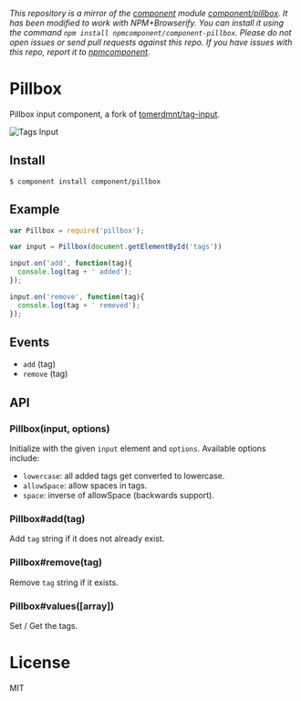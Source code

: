 *This repository is a mirror of the [component](http://component.io) module [component/pillbox](http://github.com/component/pillbox). It has been modified to work with NPM+Browserify. You can install it using the command `npm install npmcomponent/component-pillbox`. Please do not open issues or send pull requests against this repo. If you have issues with this repo, report it to [npmcomponent](https://github.com/airportyh/npmcomponent).*

# Pillbox

  Pillbox input component, a fork of [tomerdmnt/tag-input](https://github.com/tomerdmnt/tag-input).

  ![Tags Input](http://f.cl.ly/items/0S262y000s1y441m0Z1l/Screen%20Shot%202012-10-12%20at%205.25.16%20PM.png)

## Install

```
$ component install component/pillbox
```

## Example

``` javascript
var Pillbox = require('pillbox');

var input = Pillbox(document.getElementById('tags'))

input.on('add', function(tag){
  console.log(tag + ' added');
});

input.on('remove', function(tag){
  console.log(tag + ' removed');
});
```

## Events

 - `add` (tag)
 - `remove` (tag)

## API

### Pillbox(input, options)

  Initialize with the given `input` element and `options`. Available options include:

  * `lowercase`: all added tags get converted to lowercase.
  * `allowSpace`: allow spaces in tags.
  * `space`: inverse of allowSpace (backwards support).

### Pillbox#add(tag)

  Add `tag` string if it does not already exist.

### Pillbox#remove(tag)

  Remove `tag` string if it exists.

### Pillbox#values([array])

  Set / Get the tags.

# License

  MIT
